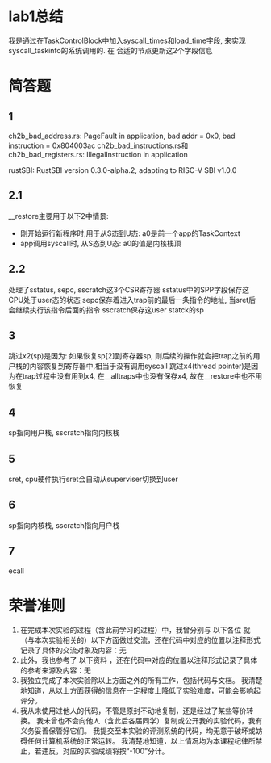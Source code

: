 # lab1总结
我是通过在TaskControlBlock中加入syscall_times和load_time字段, 来实现syscall_taskinfo的系统调用的. 在
合适的节点更新这2个字段信息

# 简答题
## 1
ch2b_bad_address.rs: PageFault in application, bad addr = 0x0, bad instruction = 0x804003ac
ch2b_bad_instructions.rs和ch2b_bad_registers.rs: IllegalInstruction in application

rustSBI: RustSBI version 0.3.0-alpha.2, adapting to RISC-V SBI v1.0.0

## 2.1 
__restore主要用于以下2中情景:
- 刚开始运行新程序时,用于从S态到U态: a0是前一个app的TaskContext
- app调用syscall时, 从S态到U态: a0的值是内核栈顶

## 2.2
处理了sstatus, sepc, sscratch这3个CSR寄存器
sstatus中的SPP字段保存这CPU处于user态的状态
sepc保存着进入trap前的最后一条指令的地址, 当sret后会继续执行该指令后面的指令
sscratch保存这user statck的sp

## 3
跳过x2(sp)是因为: 如果恢复sp[2]到寄存器sp, 则后续的操作就会把trap之前的用户栈的内容恢复到寄存器中,相当于没有调用syscall
跳过x4(thread pointer)是因为在trap过程中没有用到x4, 在__alltraps中也没有保存x4, 故在__restore中也不用恢复

## 4
sp指向用户栈, sscratch指向内核栈

## 5
sret, cpu硬件执行sret会自动从superviser切换到user

## 6
sp指向内核栈, sscratch指向用户栈

## 7
ecall


# 荣誉准则
1. 在完成本次实验的过程（含此前学习的过程）中，我曾分别与 以下各位 就（与本次实验相关的）以下方面做过交流，还在代码中对应的位置以注释形式记录了具体的交流对象及内容：无
2. 此外，我也参考了 以下资料 ，还在代码中对应的位置以注释形式记录了具体的参考来源及内容：无
3. 我独立完成了本次实验除以上方面之外的所有工作，包括代码与文档。 我清楚地知道，从以上方面获得的信息在一定程度上降低了实验难度，可能会影响起评分。
4. 我从未使用过他人的代码，不管是原封不动地复制，还是经过了某些等价转换。 我未曾也不会向他人（含此后各届同学）复制或公开我的实验代码，我有义务妥善保管好它们。 我提交至本实验的评测系统的代码，均无意于破坏或妨碍任何计算机系统的正常运转。 我清楚地知道，以上情况均为本课程纪律所禁止，若违反，对应的实验成绩将按“-100”分计。

